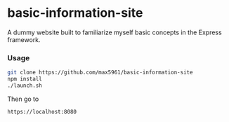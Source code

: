 # basic-information-site
A dummy website built to familiarize myself basic concepts in the Express
framework.

### Usage

```sh
git clone https://github.com/max5961/basic-information-site
npm install
./launch.sh
```
Then go to

```text
https://localhost:8080
```


